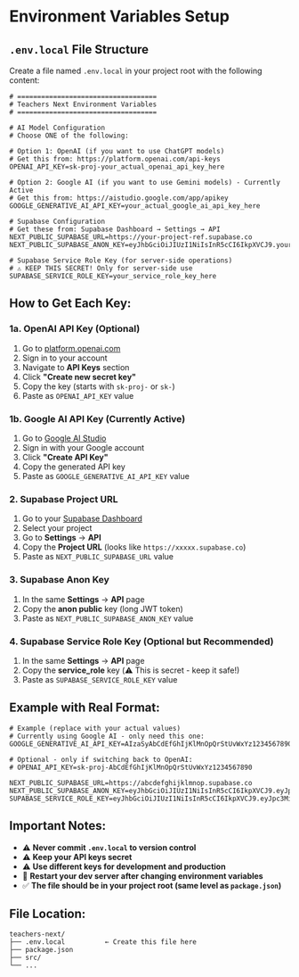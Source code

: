 # Environment Variables Setup

## `.env.local` File Structure

Create a file named `.env.local` in your project root with the following content:

```env
# ===================================
# Teachers Next Environment Variables
# ===================================

# AI Model Configuration
# Choose ONE of the following:

# Option 1: OpenAI (if you want to use ChatGPT models)
# Get this from: https://platform.openai.com/api-keys
OPENAI_API_KEY=sk-proj-your_actual_openai_api_key_here

# Option 2: Google AI (if you want to use Gemini models) - Currently Active
# Get this from: https://aistudio.google.com/app/apikey
GOOGLE_GENERATIVE_AI_API_KEY=your_actual_google_ai_api_key_here

# Supabase Configuration
# Get these from: Supabase Dashboard → Settings → API
NEXT_PUBLIC_SUPABASE_URL=https://your-project-ref.supabase.co
NEXT_PUBLIC_SUPABASE_ANON_KEY=eyJhbGciOiJIUzI1NiIsInR5cCI6IkpXVCJ9.your_actual_anon_key_here

# Supabase Service Role Key (for server-side operations)
# ⚠️ KEEP THIS SECRET! Only for server-side use
SUPABASE_SERVICE_ROLE_KEY=your_service_role_key_here
```

## How to Get Each Key:

### 1a. OpenAI API Key (Optional)
1. Go to [platform.openai.com](https://platform.openai.com)
2. Sign in to your account
3. Navigate to **API Keys** section
4. Click **"Create new secret key"**
5. Copy the key (starts with `sk-proj-` or `sk-`)
6. Paste as `OPENAI_API_KEY` value

### 1b. Google AI API Key (Currently Active)
1. Go to [Google AI Studio](https://aistudio.google.com/app/apikey)
2. Sign in with your Google account
3. Click **"Create API Key"**
4. Copy the generated API key
5. Paste as `GOOGLE_GENERATIVE_AI_API_KEY` value

### 2. Supabase Project URL
1. Go to your [Supabase Dashboard](https://supabase.com/dashboard)
2. Select your project
3. Go to **Settings** → **API**
4. Copy the **Project URL** (looks like `https://xxxxx.supabase.co`)
5. Paste as `NEXT_PUBLIC_SUPABASE_URL` value

### 3. Supabase Anon Key
1. In the same **Settings** → **API** page
2. Copy the **anon public** key (long JWT token)
3. Paste as `NEXT_PUBLIC_SUPABASE_ANON_KEY` value

### 4. Supabase Service Role Key (Optional but Recommended)
1. In the same **Settings** → **API** page
2. Copy the **service_role** key (⚠️ This is secret - keep it safe!)
3. Paste as `SUPABASE_SERVICE_ROLE_KEY` value

## Example with Real Format:

```env
# Example (replace with your actual values)
# Currently using Google AI - only need this one:
GOOGLE_GENERATIVE_AI_API_KEY=AIzaSyAbCdEfGhIjKlMnOpQrStUvWxYz1234567890

# Optional - only if switching back to OpenAI:
# OPENAI_API_KEY=sk-proj-AbCdEfGhIjKlMnOpQrStUvWxYz1234567890

NEXT_PUBLIC_SUPABASE_URL=https://abcdefghijklmnop.supabase.co
NEXT_PUBLIC_SUPABASE_ANON_KEY=eyJhbGciOiJIUzI1NiIsInR5cCI6IkpXVCJ9.eyJpc3MiOiJzdXBhYmFzZSIsInJlZiI6ImFiY2RlZmdoaWprbG1ub3AiLCJyb2xlIjoiYW5vbiIsImlhdCI6MTYzMjc2ODAwMCwiZXhwIjoxOTQ4MzQ0MDAwfQ.example_signature_here
SUPABASE_SERVICE_ROLE_KEY=eyJhbGciOiJIUzI1NiIsInR5cCI6IkpXVCJ9.eyJpc3MiOiJzdXBhYmFzZSIsInJlZiI6ImFiY2RlZmdoaWprbG1ub3AiLCJyb2xlIjoic2VydmljZV9yb2xlIiwiaWF0IjoxNjMyNzY4MDAwLCJleHAiOjE5NDgzNDQwMDB9.service_role_signature_here
```

## Important Notes:

- ⚠️ **Never commit `.env.local` to version control**
- ⚠️ **Keep your API keys secret**
- ⚠️ **Use different keys for development and production**
- 🔄 **Restart your dev server after changing environment variables**
- ✅ **The file should be in your project root (same level as `package.json`)**

## File Location:
```
teachers-next/
├── .env.local          ← Create this file here
├── package.json
├── src/
└── ...
``` 